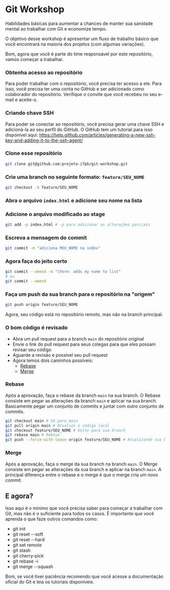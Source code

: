 # Git Workshop
Habilidades básicas para aumentar a chances de manter sua sanidade mental ao trabalhar com Git e economize tempo.

O objetivo desse workshop é apresentar um fluxo de trabalho básico que você encontrará na maioria dos projetos (com algumas variações).

Bom, agora que você é parte do time responsável por este repositório, vamos começar a trabalhar.

### Obtenha acesso ao repositório

Para poder trabalhar com o repositório, você precisa ter acesso a ele. Para isso, você precisa ter uma conta no GitHub e ser adicionado como colaborador do repositório.
Verifique o convite que você recebeu no seu e-mail e aceite-o.

### Criando chave SSH

Para poder se conectar ao repositório, você precisa gerar uma chave SSH e adicioná-la ao seu perfil do GitHub.
O GitHub tem um tutorial para isso disponível aqui: https://help.github.com/articles/generating-a-new-ssh-key-and-adding-it-to-the-ssh-agent/

### Clone esse repositório
```sh
git clone git@github.com:projeto-ifpb/git-workshop.git
```

### Crie uma branch no seguinte formato: `feature/SEU_NOME`
```sh
git checkout -b feature/SEU_NOME
```

### Abra o arquivo `index.html` e adicione seu nome na lista

### Adicione o arquivo modificado ao stage
```sh
git add -p index.html # -p para adicionar as alterações parciais
```

### Escreva a mensagem do commit
```sh
git commit -m "adiciona MEU_NOME na index"
```

### Agora faça do jeito certo
```sh
git commit --amend -m "chore: adds my name to list"
# ou
git commit --amend
```

### Faça um push da sua branch para o repositório na "origem"
```sh
git push origin feature/SEU_NOME
```
Agora, seu código está no repositório remoto, mas não na branch principal.

### O bom código é revisado
- Abra um pull request para a branch `main` do repositório original
- Envie o link do pull request para seus colegas para que eles possam revisar seu código
- Aguarde a revisão e possível seu pull request
- Agora temos dois caminhos possíveis:
    - [Rebase](#rebase)
    - [Merge](#merge)

### Rebase
Após a aprovação, faça o rebase da branch `main` na sua branch.
O Rebase consiste em pegar as alterações da branch `main` e aplicar na sua branch.
Basicamente pegar um conjunto de commits e juntar com outro conjunto de commits.
```sh
git checkout main # Vá para main
git pull origin main # Atualize o código local
git checkout feature/SEU_NOME # Volte para sua branch
git rebase main # Rebase
git push --force-with-lease origin feature/SEU_NOME # Atualizando sua branch remota
```

### Merge
Após a aprovação, faça o merge da sua branch na branch `main`.
O Merge consiste em pegar as alterações da sua branch e aplicar na branch `main`.
A principal diferença entre o rebase e o merge é que o merge cria um novo commit.


## E agora?
Isso aqui é o mínimo que você precisa saber para começar a trabalhar com Git, mas não é o suficiente para todos os casos. É importante que você aprenda o que faze outros comandos como:

- git init
- git reset --soft
- git reset --hard
- git set remote
- git stash
- git cherry-pick
- git rebase -i
- git merge --squash

Bom, se você tiver paciência recomendo que você acesse a documentação oficial do Git e leia os tutoriais disponíveis.
